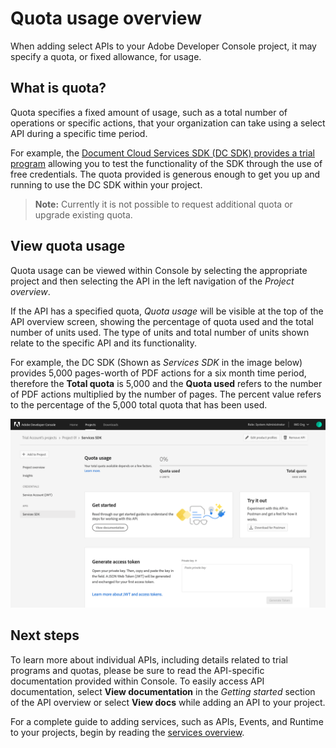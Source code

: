 # Quota usage overview

When adding select APIs to your Adobe Developer Console project, it may specify a quota, or fixed allowance, for usage. 

## What is quota?

Quota specifies a fixed amount of usage, such as a total number of operations or specific actions, that your organization can take using a select API during a specific time period.

For example, the [Document Cloud Services SDK (DC SDK) provides a trial program](https://www.adobe.io/apis/documentcloud/dcsdk/docs.html?view=services) allowing you to test the functionality of the SDK through the use of free credentials. The quota provided is generous enough to get you up and running to use the DC SDK within your project.

> **Note:** Currently it is not possible to request additional quota or upgrade existing quota.

## View quota usage

Quota usage can be viewed within Console by selecting the appropriate project and then selecting the API in the left navigation of the *Project overview*. 

If the API has a specified quota, *Quota usage* will be visible at the top of the API overview screen, showing the percentage of quota used and the total number of units used. The type of units and total number of units shown relate to the specific API and its functionality.

For example, the DC SDK (Shown as *Services SDK* in the image below) provides 5,000 pages-worth of PDF actions for a six month time period, therefore the **Total quota** is 5,000 and the **Quota used** refers to the number of PDF actions multiplied by the number of pages. The percent value refers to the percentage of the 5,000 total quota that has been used.

![](images/quota-usage.png)

## Next steps

To learn more about individual APIs, including details related to trial programs and quotas, please be sure to read the API-specific documentation provided within Console. To easily access API documentation, select **View documentation** in the *Getting started* section of the API overview or select **View docs** while adding an API to your project.

For a complete guide to adding services, such as APIs, Events, and Runtime to your projects, begin by reading the [services overview](services.md).



